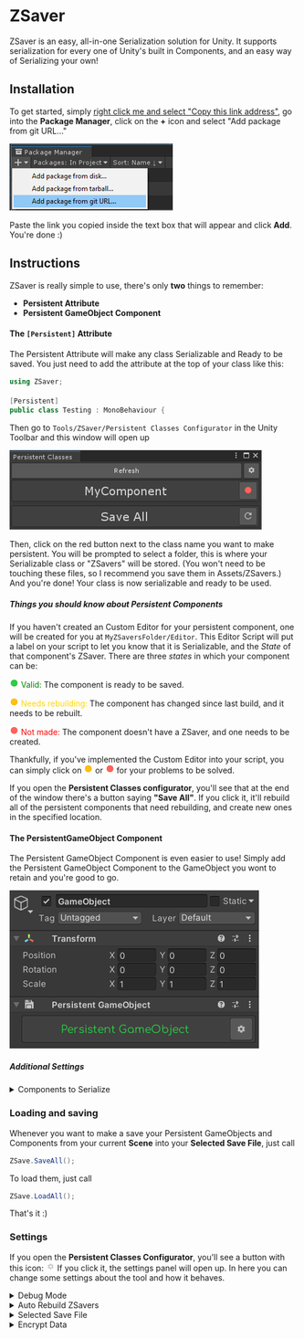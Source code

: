 # ZSaver
ZSaver is an easy, all-in-one Serialization solution for Unity. It supports serialization for every one of Unity's built in Components, and an easy way of Serializing your own!
## Installation
To get started, simply [right click me and select "Copy this link address"](https://github.com/Ziplaw/ZSave.git), go into the **Package Manager**, click on the **+** icon and select "Add package from git URL..."

 ![no image :(](Scripts/Editor/Resources/README/package_manager_tut.png)

 Paste the link you copied inside the text box that will appear and click **Add**.
You're done :)
## Instructions
ZSaver is really simple to use, there's only **two** things to remember:

 - **Persistent Attribute**
 - **Persistent GameObject Component**

#### The ```[Persistent]``` Attribute
The Persistent Attribute will make any class Serializable and Ready to be saved. You just need to add the attribute at the top of your class like this:
```cs
using ZSaver;

[Persistent]
public class Testing : MonoBehaviour {
```
Then go to ```Tools/ZSaver/Persistent Classes Configurator``` in the Unity Toolbar and this window will open up

 ![no image :(](Scripts/Editor/Resources/README/configurator_tut.png)

Then, click on the red button next to the class name you want to make persistent.
You will be prompted to select a folder, this is where your Serializable class or "ZSavers" will be stored. (You won't need to be touching these files, so I recommend you save them in Assets/ZSavers.)
And you're done! Your class is now serializable and ready to be used.
##### Things you should know about Persistent Components
If you haven't created an Custom Editor for your persistent component, one will be created for you at ```MyZSaversFolder/Editor```.
This Editor Script will put a label on your script to let you know that it is Serializable, and the _State_ of that component's ZSaver.
There are three _states_ in which your component can be:

![no image :(](Scripts/Editor/Resources/valid.png) <span style="color: green;">Valid:</span> The component is ready to be saved.

![no image :(](Scripts/Editor/Resources/needs_rebuilding.png) <span style="color: gold;">Needs rebuilding:</span> The component has changed since last build, and it needs to be rebuilt.

![no image :(](Scripts/Editor/Resources/not_made.png) <span style="color: red;">Not made:</span> The component doesn't have a ZSaver, and one needs to be created.

Thankfully, if you've implemented the Custom Editor into your script, you can simply click on ![no image :(](Scripts/Editor/Resources/needs_rebuilding.png) or ![no image :(](Scripts/Editor/Resources/not_made.png) for your problems to be solved.

If you open the **Persistent Classes configurator**, you'll see that at the end of the window there's a button saying **"Save All"**. If you click it, it'll rebuild all of the persistent components that need rebuilding, and create new ones in the specified location.

 #### The PersistentGameObject Component
The Persistent GameObject Component is even easier to use!
Simply add the Persistent GameObject Component to the GameObject you wont to retain and you're good to go.

![no image :(](Scripts/Editor/Resources/README/persistent_go_tut.png)

#### 

##### Additional Settings
<details><summary>Components to Serialize</summary>
<p>
If you want to discard any attached Unity Component while saving and loading, simply toggle or untoggle de checks next to the names of the Components, like this!

![no image :(](Scripts/Editor/Resources/README/components_to_serialize.png)
</p>
</details>


### Loading and saving
Whenever you want to make a save your Persistent GameObjects and Components from your current **Scene** into your **Selected Save File**, just call 
```cs
ZSave.SaveAll();
```
To load them, just call 
```cs
ZSave.LoadAll();
```
That's it :)

### Settings
If you open the **Persistent Classes Configurator**, you'll see a button with this icon: ![no image :(](Scripts/Editor/Resources/cog.png)
If you click it, the settings panel will open up. In here you can change some settings about the tool and how it behaves.
<details><summary>Debug Mode</summary>
<p>
 If you turn it on, the Console will dump all the information that gets saved, updated and loaded, so you can look through it in case something unexpected happens.
</p>
</details>

<details><summary>Auto Rebuild ZSavers</summary>
<p>
 This one is self explanatory, if you check this box, every ZSaver will be updated automatically whenever you make changes to the component it refers to.
</p></details>

<details><summary>Selected Save File</summary>
<p>
This is a setting you can change at runtime to select a Save File by index in case you want to support it inside your game. Every save file is stored in
<tt>Application.persistentDataPath/[SaveFileIndex]/[SceneBuildIndex]/</tt>
</p>
 </details>
 
 <details><summary>Encrypt Data</summary>
 <p>
  If you turn it on, your save files will be encrypted using the <a href="https://en.wikipedia.org/wiki/Advanced_Encryption_Standard">Rijndael Algorithm</a>
 </p>
 </details>
